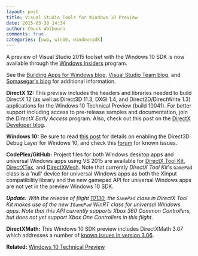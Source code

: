 ```yaml
---
layout: post
title: Visual Studio Tools for Windows 10 Preview
date: 2015-03-30 14:34
author: Chuck Walbourn
comments: true
categories: [uwp, win10, windowssdk]
---
```

A preview of Visual Studio 2015 toolset with the Windows 10 SDK is now available through the <a href="https://insider.windows.com/">Windows Insiders</a> program.
<!--more-->

See the <a href="https://blogs.windows.com/buildingapps/2015/03/23/windows-10-developer-tooling-preview-now-available-to-windows-insiders/">Building Apps for Windows blog</a>, <a href="https://devblogs.microsoft.com/visualstudio/visual-studio-tools-for-windows-10-preview/">Visual Studio Team blog</a>, and <a href="https://devblogs.microsoft.com/somasegar/visual-studio-tools-for-windows-10-technical-preview/">Somasegar's blog</a> for additional information.

<strong>DirectX 12: </strong>This preview includes the headers and libraries needed to build DirectX 12 (as well as Direct3D 11.3, DXGI 1.4, and Direct2D/DirectWrite 1.3) applications for the Windows 10 Technical Preview (build 10041). For better support including access to pre-release samples and documentation, join the *DirectX Early Access* program. Also, check out this post on the <a href="http://blogs.msdn.com/b/directx/archive/2015/03/26/directx-12-rocks-in-3dmark-s-api-overhead-test.aspx">DirectX Developer blog</a>.

<strong>Windows 10:</strong> Be sure to read <a href="https://devblogs.microsoft.com/cppblog/visual-studio-2015-and-graphics-tools-for-windows-10/">this post</a> for details on enabling the Direct3D Debug Layer for Windows 10, and check this <a href="https://social.msdn.microsoft.com/Forums/en-US/home?forum=Win10SDKToolsIssues">forum</a> for known issues.

<strong>CodePlex/GitHub:</strong> Project files for both Windows desktop apps and universal Windows apps using VS 2015 are available for <a href="http://go.microsoft.com/fwlink/?LinkId=248929">DirectX Tool Kit</a>, <a href="http://go.microsoft.com/fwlink/?LinkId=248926">DirectXTex</a>, and <a href="http://go.microsoft.com/fwlink/?LinkID=324981">DirectXMesh</a>. Note that currently <em>DirectX Tool Kit</em>'s <code>GamePad</code> class is a 'null' device for universal Windows apps as both the XInput compatibility library and the new gamepad API for universal Windows apps are not yet in the preview Windows 10 SDK.

<em><strong>Update:</strong> With the release of flight <a href="https://blogs.windows.com/windowsexperience/2015/06/12/releasing-windows-10-insider-preview-build-10130-for-pcs-to-the-slow-ring/">10130</a>, the <code>GamePad</code> class in DirectX Tool Kit makes use of the new <code>IGamePad</code> WinRT class for universal Windows apps. Note that this API currently supports Xbox 360 Common Controllers, but does not yet support Xbox One Controllers in this flight.</em>

<strong>DirectXMath:</strong> This Windows 10 SDK preview includes DirectXMath 3.07 which addresses a number of <a href="https://walbourn.github.io/known-issues-directxmath-3-06/">known issues in version 3.06</a>.</p>
<p><strong>Related:</strong> <a href="https://walbourn.github.io/windows-10-technical-preview/">Windows 10 Technical Preview</a>
